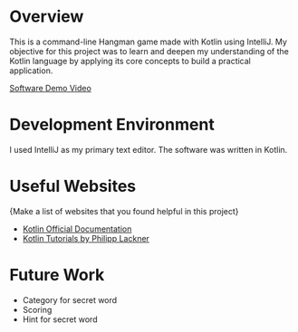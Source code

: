 # Overview

This is a command-line Hangman game made with Kotlin using IntelliJ.
My objective for this project was to learn and deepen my understanding of the Kotlin language by applying its core concepts to build a practical application.

[Software Demo Video](http://youtube.link.goes.here)

# Development Environment

I used IntelliJ as my primary text editor. The software was written in Kotlin.

# Useful Websites

{Make a list of websites that you found helpful in this project}

- [Kotlin Official Documentation](https://kotlinlang.org/)
- [Kotlin Tutorials by Philipp Lackner](https://youtube.com/playlist?list=PLQkwcJG4YTCRSQikwhtoApYs9ij_Hc5Z9&si=fQPa-y0I-IttqzvD)

# Future Work

- Category for secret word
- Scoring
- Hint for secret word
